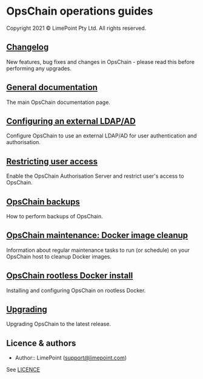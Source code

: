 # OpsChain operations guides

Copyright 2021 © LimePoint Pty Ltd. All rights reserved.

## [Changelog](../../CHANGELOG.md)

New features, bug fixes and changes in OpsChain - please read this before performing any upgrades.

## [General documentation](../)

The main OpsChain documentation page.

## [Configuring an external LDAP/AD](configuring_external_ldap.md)

Configure OpsChain to use an external LDAP/AD for user authentication and authorisation.

## [Restricting user access](restricting_user_access.md)

Enable the OpsChain Authorisation Server and restrict user's access to OpsChain.

## [OpsChain backups](backups.md)

How to perform backups of OpsChain.

## [OpsChain maintenance: Docker image cleanup](docker_image_cleanup.md)

Information about regular maintenance tasks to run (or schedule) on your OpsChain host to cleanup Docker images.

## [OpsChain rootless Docker install](rootless_install.md)

Installing and configuring OpsChain on rootless Docker.

## [Upgrading](upgrading.md)

Upgrading OpsChain to the latest release.

## Licence & authors

- Author:: LimePoint (support@limepoint.com)

See [LICENCE](../../LICENCE)
